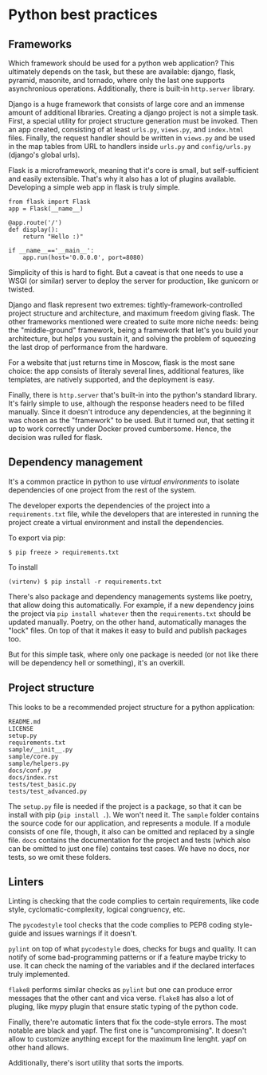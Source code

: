 # Python best practices

## Frameworks

Which framework should be used for a python web application? This ultimately depends on the task, but these are available: django, flask, pyramid, masonite, and tornado, where only the last one supports asynchronious operations. Additionally, there is built-in `http.server` library.

Django is a huge framework that consists of large core and an immense amount of additional libraries. Creating a django project is not a simple task. First, a special utility for project structure generation must be invoked. Then an app created, consisting of at least `urls.py`, `views.py`, and `index.html` files. Finally, the request handler should be written in `views.py` and be used in the map tables from URL to handlers inside `urls.py` and `config/urls.py` (django's global urls).

Flask is a microframework, meaning that it's core is small, but self-sufficient and easily extensible. That's why it also has a lot of plugins available. Developing a simple web app in flask is truly simple.

```
from flask import Flask
app = Flask(__name__)

@app.route('/')
def display():
    return "Hello :)"

if __name__=='__main__':
    app.run(host='0.0.0.0', port=8080)
```

Simplicity of this is hard to fight. But a caveat is that one needs to use a WSGI (or similar) server to deploy the server for production, like gunicorn or twisted. 

Django and flask represent two extremes: tightly-framework-controlled project structure and architecture, and maximum freedom giving flask. The other frameworks mentioned were created to suite more niche needs: being the "middle-ground" framework, being a framework that let's you build your architecture, but helps you sustain it, and solving the problem of squeezing the last drop of performance from the hardware.

For a website that just returns time in Moscow, flask is the most sane choice: the app consists of literaly several lines, additional features, like templates, are natively supported, and the deployment is easy.

Finally, there is `http.server` that's built-in into the python's standard library. It's fairly simple to use, although the response headers need to be filled manually. Since it doesn't introduce any dependencies, at the beginning it was chosen as the "framework" to be used. But it turned out, that setting it up to work correctly under Docker proved cumbersome. Hence, the decision was rulled for flask.

## Dependency management

It's a common practice in python to use *virtual environments* to isolate dependencies of one project from the rest of the system.

The developer exports the dependencies of the project into a `requirements.txt` file, while the developers that are interested in running the project create a virtual environment and install the dependencies.

To export via pip:
```
$ pip freeze > requirements.txt
```

To install
```
(virtenv) $ pip install -r requirements.txt
```

There's also package and dependency managements systems like poetry, that allow doing this automatically. For example, if a new dependency joins the project via `pip install whatever` then the `requirements.txt` should be updated manually. Poetry, on the other hand, automatically manages the "lock" files. On top of that it makes it easy to build and publish packages too.

But for this simple task, where only one package is needed (or not like there will be dependency hell or something), it's an overkill.

## Project structure

This looks to be a recommended project structure for a python application:
```
README.md
LICENSE
setup.py
requirements.txt
sample/__init__.py
sample/core.py
sample/helpers.py
docs/conf.py
docs/index.rst
tests/test_basic.py
tests/test_advanced.py
```

The `setup.py` file is needed if the project is a package, so that it can be install with pip (`pip install .`). We won't need it. The `sample` folder contains the source code for our application, and represents a module. If a module consists of one file, though, it also can be omitted and replaced by a single file. `docs` contains the documentation for the project and tests (which also can be omitted to just one file) contains test cases. We have no docs, nor tests, so we omit these folders.

## Linters

Linting is checking that the code complies to certain requirements, like code style, cyclomatic-complexity, logical congruency, etc.

The `pycodestyle` tool checks that the code complies to PEP8 coding style-guide and issues warnings if it doesn't.

`pylint` on top of what `pycodestyle` does, checks for bugs and quality. It can notify of some bad-programming patterns or if a feature maybe tricky to use. It can check the naming of the variables and if the declared interfaces truly implemented.

`flake8` performs similar checks as `pylint` but one can produce error messages that the other cant and vica verse. `flake8` has also a lot of pluging, like mypy plugin that ensure static typing of the python code.

Finally, there're automatic linters that fix the code-style errors. The most notable are black and yapf. The first one is "uncompromising". It doesn't allow to customize anything except for the maximum line lenght. yapf on other hand allows.

Additionally, there's isort utility that sorts the imports.

